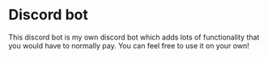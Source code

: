 # Discord bot
This discord bot is my own discord bot which adds lots of functionality that you would have to normally pay. You can feel free to use it on your own!
